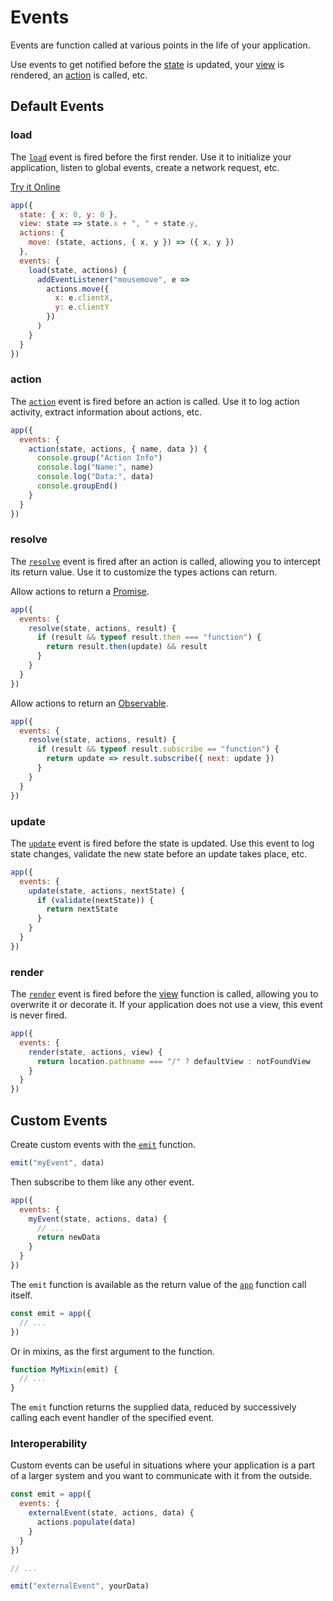 # Events

Events are function called at various points in the life of your application.

Use events to get notified before the [state](/docs/state.md) is updated, your [view](/docs/view.md) is rendered, an [action](/docs/actions.md) is called, etc.

## Default Events

### load

The [`load`](/docs/api.md#load) event is fired before the first render. Use it to initialize your application, listen to global events, create a network request, etc.

[Try it Online](https://codepen.io/hyperapp/pen/Bpyraw?editors=0010)

```jsx
app({
  state: { x: 0, y: 0 },
  view: state => state.x + ", " + state.y,
  actions: {
    move: (state, actions, { x, y }) => ({ x, y })
  },
  events: {
    load(state, actions) {
      addEventListener("mousemove", e =>
        actions.move({
          x: e.clientX,
          y: e.clientY
        })
      )
    }
  }
})
```

### action

The [`action`](/docs/api.md#action) event is fired before an action is called. Use it to log action activity, extract information about actions, etc.

```jsx
app({
  events: {
    action(state, actions, { name, data }) {
      console.group("Action Info")
      console.log("Name:", name)
      console.log("Data:", data)
      console.groupEnd()
    }
  }
})
```

### resolve

The [`resolve`](/docs/api.md#resolve) event is fired after an action is called, allowing you to intercept its return value. Use it to customize the types actions can return.

Allow actions to return a [Promise](https://developer.mozilla.org/en-US/docs/Web/JavaScript/Reference/Global_Objects/Promise).

```jsx
app({
  events: {
    resolve(state, actions, result) {
      if (result && typeof result.then === "function") {
        return result.then(update) && result
      }
    }
  }
})
  ```
Allow actions to return an [Observable](https://github.com/tc39/proposal-observable).

```jsx
app({
  events: {
    resolve(state, actions, result) {
      if (result && typeof result.subscribe == "function") {
        return update => result.subscribe({ next: update })
      }
    }
  }
})
```

### update

The [`update`](/docs/api.md#eventsupdate) event is fired before the state is updated. Use this event to log state changes, validate the new state before an update takes place, etc.

```jsx
app({
  events: {
    update(state, actions, nextState) {
      if (validate(nextState)) {
        return nextState
      }
    }
  }
})
```

### render

The [`render`](/docs/api.md#render) event is fired before the [view](/docs/view.md) function is called, allowing you to overwrite it or decorate it. If your application does not use a view, this event is never fired.

```jsx
app({
  events: {
    render(state, actions, view) {
      return location.pathname === "/" ? defaultView : notFoundView
    }
  }
})
```

## Custom Events

Create custom events with the [`emit`](/docs/api.md#emit) function.

```jsx
emit("myEvent", data)
```

Then subscribe to them like any other event.

```jsx
app({
  events: {
    myEvent(state, actions, data) {
      // ...
      return newData
    }
  }
})
```

The `emit` function is available as the return value of the [`app`](/docs/api.md#app) function call itself.

```js
const emit = app({
  // ...
})
```

Or in mixins, as the first argument to the function.

```js
function MyMixin(emit) {
  // ...
}
```

The `emit` function returns the supplied data, reduced by successively calling each event handler of the specified event.

### Interoperability

Custom events can be useful in situations where your application is a part of a larger system and you want to communicate with it from the outside.

```js
const emit = app({
  events: {
    externalEvent(state, actions, data) {
      actions.populate(data)
    }
  }
})

// ...

emit("externalEvent", yourData)
```




